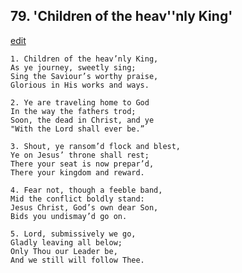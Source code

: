 
## 79.  'Children of the heav''nly King'
[edit](https://docs.google.com/document/d/143B_I8OXHEs8vV4ZdqjvR1JTks6l4S0P/edit?mode=html)



    1. Children of the heav’nly King,
    As ye journey, sweetly sing;
    Sing the Saviour’s worthy praise, 
    Glorious in His works and ways.

    2. Ye are traveling home to God 
    In the way the fathers trod;
    Soon, the dead in Christ, and ye 
    "With the Lord shall ever be.”

    3. Shout, ye ransom’d flock and blest, 
    Ye on Jesus’ throne shall rest; 
    There your seat is now prepar’d, 
    There your kingdom and reward.

    4. Fear not, though a feeble band, 
    Mid the conflict boldly stand:
    Jesus Christ, God’s own dear Son, 
    Bids you undismay’d go on.

    5. Lord, submissively we go,
    Gladly leaving all below;
    Only Thou our Leader be,
    And we still will follow Thee.
